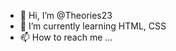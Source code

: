 - 👋 Hi, I’m @Theories23
- 🌱 I’m currently learning HTML, CSS
- 📫 How to reach me ...

<!---
Theories23/Theories23 is a ✨ special ✨ repository because its `README.md` (this file) appears on your GitHub profile.
You can click the Preview link to take a look at your changes.
--->

